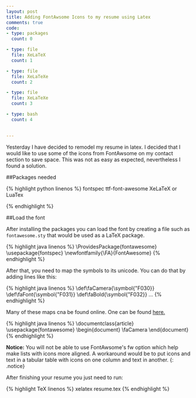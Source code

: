 ```yaml
---
layout: post
title: Adding FontAwsome Icons to my resume using Latex
comments: true
code:
- type: packages
  count: 0

- type: file
  file: XeLaTeX
  count: 1

- type: file
  file: XeLaTeXe
  count: 2

- type: file
  file: XeLaTeXe
  count: 3

- type: bash
  count: 4

 
---
```

Yesterday I have decided to remodel my resume in latex. I decided that I would
like to use some of the icons from FontAwsome on my contact section to save
space. This was not as easy as expected, nevertheless I found a solution.

##Packages needed

{% highlight python linenos %}
fontspec
ttf-font-awesome
XeLaTeX or LuaTex

{% endhighlight %}

##Load the font

After installing the packages you can load the font by creating a file such as
`fontawesome.sty` that would be used as a LaTeX package.

{% highlight java linenos %}
\ProvidesPackage{fontawesome}
\usepackage{fontspec}
\newfontfamily{\FA}{FontAwesome}
{% endhighlight %}


After that, you need to map the symbols to its unicode. You can do that by
adding lines like this:


{% highlight java linenos %}
\def\faCamera{\symbol{"F030}}
\def\faFont{\symbol{"F031}}
\def\faBold{\symbol{"F032}}
...
{% endhighlight %}

Many of these maps cna be found online. One can be found <a
href="https://gist.github.com/sway/3101743">here.</a>


{% highlight java linenos %}
\documentclass{article}
\usepackage{fontawesome}
\begin{document}
\faCamera
\end{document}
{% endhighlight %}

<i class="fa fa-warning"></i> **Notice:** You will not be able to use
FontAwsome's fw option which help make lists with icons more aligned. A workaround would be to put icons and text in a tabular table with icons on one column and text in another.
{: .notice}

After finishing your resume you just need to run:

{% highlight TeX linenos %}
xelatex resume.tex
{% endhighlight %}


